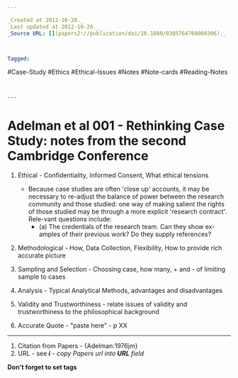 ```yaml
---

_Created at 2012-10-20._
_Last updated at 2012-10-20._
_Source URL: [](papers2://publication/doi/10.1080/0305764760060306)._



Tagged: 
```
#Case-Study #Ethics #Ethical-Issues #Notes #Note-cards #Reading-Notes
```


---
```


# Adelman et al 001 - Rethinking Case Study: notes from the second Cambridge Conference


1.  Ethical - Confidentiality, Informed Consent, What ethical tensions
    *   Because case studies are often 'close up' accounts, it may be necessary to re-adjust the balance of power between the research community and those studied: one way of making salient the rights of those studied may be through a more explicit 'research contract'. Rele-vant questions include: 
        *   (a) The credentials of the research team. Can they show ex- amples of their previous work? Do they supply references?
2.  Methodological - How, Data Collection, Flexibility, How to provide rich accurate picture
3.  Sampling and Selection - Choosing case, how many, + and - of limiting sample to cases
4.  Analysis - Typical Analytical Methods, advantages and disadvantages
    
5.  Validity and Trustworthiness - relate issues of validity and trustworthiness to the philosophical background
6.  Accurate Quote - "paste here" - p XX

* * *

1.  Citation from Papers - {Adelman:1976jm}
2.  URL - see _**i** - copy Papers url into **URL** field_

**Don't forget to set tags**

